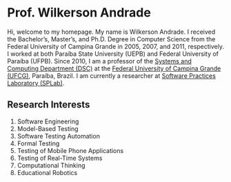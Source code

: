 # Prof. Wilkerson Andrade

Hi, welcome to my homepage. My name is Wilkerson Andrade. I received the Bachelor’s, Master’s, and Ph.D. Degree in Computer Science from the Federal University of Campina Grande in 2005, 2007, and 2011, respectively. I worked at both Paraíba State University (UEPB) and Federal University of Paraíba (UFPB). Since 2010, I am a professor of the [Systems and Computing Department (DSC)](http://www.computacao.ufcg.edu.br) at the [Federal University of Campina Grande (UFCG)](http://www.ufcg.edu.br), Paraíba, Brazil. I am currently a researcher at [Software Practices Laboratory (SPLab)](http://www.splab.ufcg.edu.br).

## Research Interests

1. Software Engineering
2. Model-Based Testing
3. Software Testing Automation
4. Formal Testing
5. Testing of Mobile Phone Applications
6. Testing of Real-Time Systems
7. Computational Thinking
8. Educational Robotics

